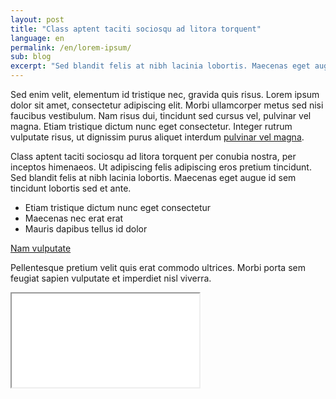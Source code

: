 ```yaml
---
layout: post
title: "Class aptent taciti sociosqu ad litora torquent"
language: en
permalink: /en/lorem-ipsum/
sub: blog
excerpt: "Sed blandit felis at nibh lacinia lobortis. Maecenas eget augue id sem tincidunt lobortis sed et ante. Pellentesque pretium velit quis erat commodo ultrices..."
---
```

Sed enim velit, elementum id tristique nec, gravida quis risus. Lorem ipsum dolor sit amet, consectetur adipiscing elit. Morbi ullamcorper metus sed nisi faucibus vestibulum. Nam risus dui, tincidunt sed cursus vel, pulvinar vel magna. Etiam tristique dictum nunc eget consectetur. Integer rutrum vulputate risus, ut dignissim purus aliquet interdum <a href="#" target="_blank">pulvinar vel magna</a>.

Class aptent taciti sociosqu ad litora torquent per conubia nostra, per inceptos himenaeos. Ut adipiscing felis adipiscing eros pretium tincidunt. Sed blandit felis at nibh lacinia lobortis. Maecenas eget augue id sem tincidunt lobortis sed et ante.


<ul class="bullet">
    <li>Etiam tristique dictum nunc eget consectetur</li>
    <li>Maecenas nec erat erat</li>
    <li>Mauris dapibus tellus id dolor</li>
</ul>

<p class="p--action"><a class="button" href="#"><span>Nam vulputate</span></a></p>

Pellentesque pretium velit quis erat commodo ultrices. Morbi porta sem feugiat sapien vulputate et imperdiet nisl viverra.

<div class="video-container">
    <iframe src="//www.youtube.com/embed/uTxJcFymyRE" allowfullscreen></iframe>
</div>
